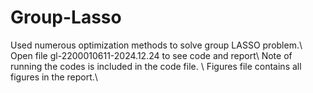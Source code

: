 # Group-Lasso
Used numerous optimization methods to solve group LASSO problem.\\
Open file gl-2200010611-2024.12.24 to see code and report\\
Note of running the codes is included in the code file. \\
Figures file contains all figures in the report.\\
